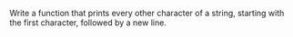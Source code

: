 Write a function that prints every other character of a string, starting with the first character, followed by a new line.



